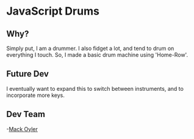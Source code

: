 # JavaScript Drums

## Why?
Simply put, I am a drummer. I also fidget a lot, and tend to drum on everything I touch. So, I made a basic drum machine using 'Home-Row'. 

## Future Dev
I eventually want to expand this to switch between instruments, and to incorporate more keys. 

## Dev Team
-[Mack Oyler](https://www.linkedin.com/in/mack-oyler/)
